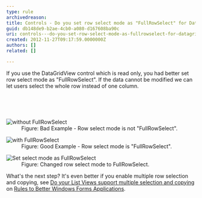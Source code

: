```yaml
---
type: rule
archivedreason: 
title: Controls - Do you set row select mode as "FullRowSelect" for DataGridView if it is read only? (Windows Forms Only)
guid: db148de9-b2ae-4cb0-a080-d167608ba90c
uri: controls---do-you-set-row-select-mode-as-fullrowselect-for-datagridview-if-it-is-read-only-windows-forms-only
created: 2012-11-27T09:17:59.0000000Z
authors: []
related: []

---
```



<p>If you use the DataGridView control which is read only, you had better set row select mode as &quot;FullRowSelect&quot;. If the data cannot be modified we can let users select the whole row instead of one column.</p>
<br><excerpt class='endintro'></excerpt><br>
​<dl class="badImage"><dt><img alt="without FullRowSelect" src="http&#58;//www.ssw.com.au/ssw/Standards/Rules/Images/NoneFullRowSelect.gif" /></dt>
<dd>Figure&#58; Bad Example - Row select mode is not &quot;FullRowSelect&quot;.</dd></dl>
<dl class="goodImage"><dt><img alt="with FullRowSelect" src="http&#58;//www.ssw.com.au/ssw/Standards/Rules/Images/FullRowSelect.gif" /></dt>
<dd>Figure&#58; Good Example - Row select mode is &quot;FullRowSelect&quot;.</dd></dl>
<dl class="image"><dt><img alt="Set select mode as FullRowSelect" src="http&#58;//www.ssw.com.au/ssw/Standards/Rules/Images/setselectmodefull.gif" /></dt>
<dd>Figure&#58; Changed row select mode to FullRowSelect.</dd></dl>
<div>What's the next step? It's even better if you enable multiple row selection and copying, see <a href="http&#58;//www.ssw.com.au/ssw/Standards/Rules/RulesToBetterWindowsForms.aspx#ListView">Do your List Views support multiple selection and copying</a> on <a href="http&#58;//www.ssw.com.au/ssw/Standards/Rules/RulesToBetterWindowsForms.aspx">Rules to Better Windows Forms Applications</a>.</div>



